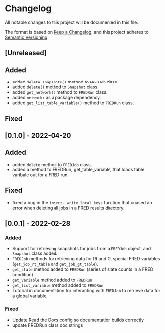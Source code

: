 # Changelog

All notable changes to this project will be documented in this file.

The format is based on [Keep a Changelog](https://keepachangelog.com/en/1.0.0/),
and this project adheres to [Semantic
Versioning](https://semver.org/spec/v2.0.0.html).

## [Unreleased]

## Added

- added `delete_snapshots()` method to `FREDJob` class.
- added `delete()` method to `Snapshot` class.
- added `get_network()` method to `FREDRun` class.
- added `networkx` as a package dependency.
- added `get_list_table_variable()` method to `FREDRun` class.

## Fixed

## [0.1.0] - 2022-04-20

## Added

- added `delete` method to `FREDJob` class.
- added a method to FREDRun, get_table_variable, that loads table varibale out for a FRED run.

## Fixed

- fixed a bug in the `insert._write_local_keys` function that cuased an error when
  deleting all jobs in a FRED results directory.

## [0.0.1] - 2022-02-28

### Added

- Support for retrieving snapshots for jobs from a `FREDJob` object, and
  `Snapshot` class added.
- `FREDJob` methods for retrieving data for Rt and Gt special FRED variables
  (`get_job_rt_table` and `get_job_gt_table`).
- `get_state` method added to `FREDRun` (series of state counts in a FRED
  condition)
- `get_variable` method added to `FREDRun`
- `get_list_variable` method added to `FREDRun`
- Tutorial in documentation for interacting with `FREDJob` to retrieve data for
  a global variable.

### Fixed

- Update Read the Docs config so documentation builds correctly
- update FREDRun class doc strings
